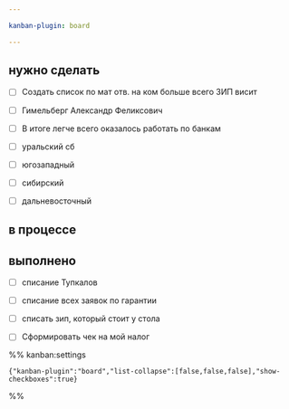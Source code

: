 ```yaml
---

kanban-plugin: board

---
```


## нужно сделать

- [ ] Создать список по мат отв. на ком больше всего ЗИП висит
- [ ] Гимельберг  Александр  Феликсович
- [ ] В итоге легче всего оказалось работать по банкам
- [ ] уральский сб
- [ ] югозападный
- [ ] сибирский
- [ ] дальневосточный


## в процессе



## выполнено

- [ ] списание Тупкалов
- [ ] списание всех заявок по гарантии
- [ ] списать зип, который стоит у стола
- [ ] Сформировать чек на мой налог




%% kanban:settings
```
{"kanban-plugin":"board","list-collapse":[false,false,false],"show-checkboxes":true}
```
%%